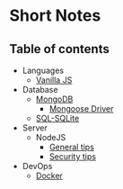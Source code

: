 # Short Notes

## Table of contents

* Languages
  * [Vanilla JS](https://github.com/noelroy/short-notes/tree/main/vanilla-js)
* Database
  * [MongoDB](https://github.com/noelroy/short-notes/tree/main/mongo-db)
    * [Mongoose Driver](https://github.com/noelroy/short-notes/tree/main/mongo-db/mongoose)
  * [SQL-SQLite]()
* Server
  * NodeJS
    * [General tips](https://github.com/noelroy/short-notes/tree/main/nodejs-tips)
    * [Security tips](https://github.com/noelroy/short-notes/tree/main/nodejs-security-tips)
* DevOps
  * [Docker](https://github.com/noelroy/short-notes/tree/main/docker)